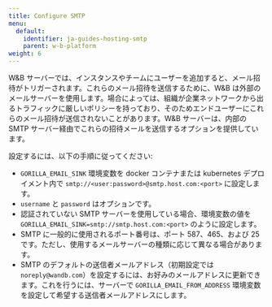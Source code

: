 ```yaml
---
title: Configure SMTP
menu:
  default:
    identifier: ja-guides-hosting-smtp
    parent: w-b-platform
weight: 6
---
```


W&B サーバーでは、インスタンスやチームにユーザーを追加すると、メール招待がトリガーされます。これらのメール招待を送信するために、W&B は外部のメールサーバーを使用します。場合によっては、組織が企業ネットワークから出るトラフィックに厳しいポリシーを持っており、そのためエンドユーザーにこれらのメール招待が送信されないことがあります。W&B サーバーは、内部の SMTP サーバー経由でこれらの招待メールを送信するオプションを提供しています。

設定するには、以下の手順に従ってください:

- `GORILLA_EMAIL_SINK` 環境変数を docker コンテナまたは kubernetes デプロイメント内で `smtp://<user:password>@smtp.host.com:<port>` に設定します。
- `username` と `password` はオプションです。
- 認証されていない SMTP サーバーを使用している場合、環境変数の値を `GORILLA_EMAIL_SINK=smtp://smtp.host.com:<port>` のように設定します。
- SMTP に一般的に使用されるポート番号は、ポート 587、465、および 25 です。ただし、使用するメールサーバーの種類に応じて異なる場合があります。
- SMTP のデフォルトの送信者メールアドレス（初期設定では `noreply@wandb.com`）を設定するには、お好みのメールアドレスに更新できます。これを行うには、サーバーで `GORILLA_EMAIL_FROM_ADDRESS` 環境変数を設定して希望する送信者メールアドレスにします。